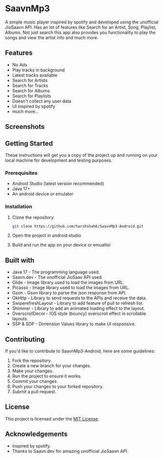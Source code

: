 # SaavnMp3

A simple music player inspired by spotify and developed using the unofficial JioSaavn API. Has an lot of features like Search for an Artist, Song, Playlist, Albums. Not just search this app also provides you functionality to play the songs and view the artist info and much more.

## Features

* No Ads
* Play tracks in background
* Latest tracks available
* Search for Artists
* Search for Tracks
* Search for Albums
* Search for Playlists
* Doesn't collect any user data
* UI inspired by spotify
* much more...

## Screenshots

## Getting Started

These instructions will get you a copy of the project up and running on your local machine for development and testing purposes.

### Prerequisites

* Android Studio (latest version recommended)
* Java 17+
* An android device or emulator

### Installation

1. Clone the repository:

    ```bash
    git clone https://github.com/harshshah6/SaavnMp3-Android.git
    ```

2. Open the project in android studio
3. Build and run the app on your device or emualtor

## Built with

* Java 17 - The programming language used.
* Saavn.dev - The unofficial JioSaav API used.
* Glide - Image library used to load the images from URL.
* Picasso - Image library used to load the images from URL.
* Gson - Gson library to parse the json response from API.
* OkHttp - Library to send requests to the APIs and receive the data.
* SwiperefreshLayout - Library to add feature of pull to refresh list.
* Shimmer - Library to add an animated loading effect to the layout.
* OverscrollDecor - IOS style (bouncy) overscroll effect in scrollable layouts.
* SSP & SDP - Dimension Values library to make UI responsive.

## Contributing

If you'd like to contribute to SaavnMp3-Android, here are some guidelines:

1. Fork the repository.
2. Create a new branch for your changes.
3. Make your changes.
4. Run the project to ensure it works.
5. Commit your changes.
6. Push your changes to your forked repository.
7. Submit a pull request.

## License

This project is licensed under the [MIT License](LICENSE).

## Acknowledgements

* Inspired by spotify.
* Thanks to Saavn.dev for amazing unofficial JioSaavn API
